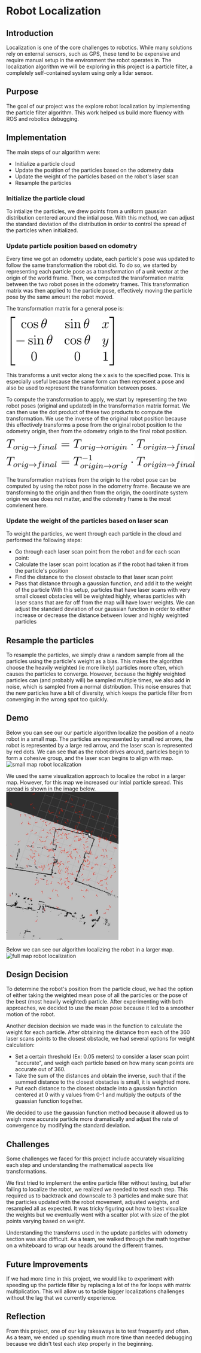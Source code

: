 # Robot Localization

## Introduction
Localization is one of the core challenges to robotics. While many solutions
rely on external sensors, such as GPS, these tend to be expensive and require
manual setup in the environment the robot operates in. The localization
algorithm we will be exploring in this project is a particle filter, a
completely self-contained system using only a lidar sensor.

## Purpose
The goal of our project was the explore robot localization by implementing the particle filter algorithm. This work helped us build more fluency with ROS and robotics debugging.

## Implementation
The main steps of our algorithm were:
- Initialize a particle cloud
- Update the position of the particles based on the odometry data
- Update the weight of the particles based on the robot's laser scan
- Resample the particles

### Initialize the particle cloud
To intialize the particles, we drew points from a uniform gaussian distribution centered around the intial pose. With this method, we can adjust the standard deviation of the distribution in order to control the spread of the particles when initialized.

### Update particle position based on odometry
Every time we got an odometry update, each particle's pose was updated to follow
the same transformation the robot did. To do so, we started by representing each
particle pose as a transformation of a unit vector at the origin of the world
frame. Then, we computed the transformation matrix between the two robot poses
in the odometry frames. This transformation matrix was then applied to the
particle pose, effectively moving the particle pose by the same amount the robot
moved.

The transformation matrix for a general pose is:

![transformation matrix](img/transformation_matrix.svg)

This transforms a unit vector along the x axis to the specified pose. This is
especially useful because the same form can then represent a pose and also be
used to represent the transformation between poses.

To compute the transformation to apply, we start by representing the two robot
poses (original and updated) in the transformation matrix format. We can then
use the dot product of these two products to compute the transformation. We
use the inverse of the original robot position because this effectively
transforms a pose from the original robot position to the odometry origin, then
from the odometry origin to the final robot position.

![particle pose transformation](img/particle_pose_transformation.svg)

The transformation matrices from the origin to the robot pose can be computed by
using the robot pose in the odometry frame. Because we are transforming to the
origin and then from the origin, the coordinate system origin we use does not
matter, and the odometry frame is the most convienent here.

### Update the weight of the particles based on laser scan
To weight the particles, we went through each particle in the cloud and performed the following steps:
- Go through each laser scan point from the robot and for each scan point:
- Calculate the laser scan point location as if the robot had taken it from the particle's position
- Find the distance to the closest obstacle to that laser scan point
- Pass that distance through a gaussian function, and add it to the weight of the particle
With this setup, particles that have laser scans with very small closest obstacles will be weighted highly, wheras particles with laser scans that are far off from the map will have lower weights. We can adjust the standard deviation of our gaussian function in order to either increase or decrease the distance between lower and highly weighted particles

## Resample the particles
To resample the particles, we simply draw a random sample from all the particles using the particle's weight as a bias. This makes the algorithm choose the heavily weighted (ie more likely) particles more often, which causes the particles to converge. However, because the highly weighted particles can (and probably will) be sampled multiple times, we also add in noise, which is sampled from a normal distribution. This noise ensures that the new particles have a bit of diversity, which keeps the particle filter from converging in the wrong spot too quickly.

## Demo
Below you can see our our particle algorithm localize the position of a neato robot in a small map. The particles are represented by small red arrows, the robot is represented by a large red arrow, and the laser scan is represented by red dots. We can see that as the robot drives around, particles begin to form a cohesive group, and the laser scan begins to align with map.  
![small map robot localization](/img/robot_localization_gauntlet.gif)

We used the same visualization approach to localize the robot in a larger map. However, for this map we increased our intial particle spread. This spread is shown in the image below.  
<img src="img/init_particles.jpg" alt="initial particle spread" width="300"/>

Below we can see our algorithm localizing the robot in a larger map.  
![full map robot localization](/img/robot_localization_mac.gif)

## Design Decision

To determine the robot's position from the particle cloud, we had the option of either taking the weighted mean pose of all the particles or the pose of the best (most heavily weighted) particle. After experimenting with both approaches, we decided to use the mean pose because it led to a smoother motion of the robot.

Another decision decision we made was in the function to calculate the weight for each particle. After obtaining the distance from each of the 360 laser scans points to the closest obstacle, we had several options for weight calculation: 
* Set a certain threshold (Ex: 0.05 meters) to consider a laser scan point "accurate", and weigh each particle based on how many scan points are accurate out of 360.
* Take the sum of the distances and obtain the inverse, such that if the summed distance to the closest obstacles is small, it is weighted more. 
* Put each distance to the closest obstacle into a gaussian function centered at 0 with y values from 0-1 and multiply the outputs of the guassian function together.

We decided to use the gaussian function method because it allowed us to weigh more accurate particle more dramatically and adjust the rate of convergence by modifying the standard deviation. 

## Challenges

Some challenges we faced for this project include accurately visualizing each step and understanding the mathematical aspects like transformations. 

We first tried to implement the entire particle filter without testing, but after failing to localize the robot, we realized we needed to test each step. This required us to backtrack and downscale to 3 particles and make sure that the particles updated with the robot movement, adjusted weights, and resampled all as expected. It was tricky figuring out how to best visualize the weights but we eventually went with a scatter plot with size of the plot points varying based on weight. 

Understanding the transforms used in the update particles with odometry section was also difficult. As a team, we walked through the math together on a whiteboard to wrap our heads around the different frames. 

## Future Improvements

If we had more time in this project, we would like to experiment with speeding up the particle filter by replacing a lot of the for loops with matrix multiplication. This will allow us to tackle bigger localizations challenges without the lag that we currently experience. 

## Reflection

From this project, one of our key takeaways is to test frequently and often. As a team, we ended up spending much more time than needed debugging because we didn't test each step properly in the beginning. 




